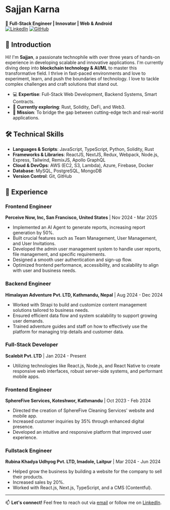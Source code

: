 # Sajjan Karna

🚀 **Full-Stack Engineer | Innovator | Web & Android**  
[![LinkedIn](https://img.shields.io/badge/-LinkedIn-0077B5?style=flat&logo=Linkedin&logoColor=white)](https://www.linkedin.com/in/sajjan-karna) [![GitHub](https://img.shields.io/badge/-GitHub-181717?style=flat&logo=github)](https://github.com/sajjankarn)

## 👋 Introduction

Hi! I'm **Sajjan**, a passionate technophile with over three years of hands-on experience in developing scalable and innovative applications. I'm currently diving deep into **blockchain technology & AI/ML** to master this transformative field. I thrive in fast-paced environments and love to experiment, learn, and push the boundaries of technology. I love to tackle complex challenges and craft solutions that stand out.

- 💻 **Expertise**: Full-Stack Web Development, Backend Systems, Smart Contracts.
- 🌱 **Currently exploring**: Rust, Solidity, DeFi, and Web3.
- 🎯 **Mission**: To bridge the gap between cutting-edge tech and real-world applications.

## 🛠️ Technical Skills

- **Languages & Scripts**: JavaScript, TypeScript, Python, Solidity, Rust
- **Frameworks & Libraries**: ReactJS, NextJS, Redux, Webpack, Node.js, Express, Tailwind, RemixJS, Apollo GraphQL
- **Cloud & DevOps**: AWS (EC2, S3, Lambda), Azure, Firebase, Docker
- **Database**: MySQL, PostgreSQL, MongoDB
- **Version Control**: Git, GitHub

## 🌟 Experience

### Frontend Engineer
**Perceive Now, Inc, San Francisco, United States** | Nov 2024 - Mar 2025
- Implemented an AI Agent to generate reports, increasing report generation by 50%.
- Built crucial features such as Team Management, User Management, and User Invitations.
- Developed the admin user management system to handle user reports, file management, and specific requirements.
- Designed a smooth user authentication and sign-up flow.
- Optimized frontend performance, accessibility, and scalability to align with user and business needs.

### Backend Engineer
**Himalayan Adventure Pvt. LTD, Kathmandu, Nepal** | Aug 2024 - Dec 2024
- Worked with Strapi to build and customize content management solutions tailored to business needs.
- Ensured efficient data flow and system scalability to support growing user demands.
- Trained adventure guides and staff on how to effectively use the platform for managing trip details and customer data.

### Full-Stack Developer
**Scalebit Pvt. LTD** | Jan 2024 - Present
- Utilizing technologies like React.js, Node.js, and React Native to create responsive web interfaces, robust server-side systems, and performant mobile apps.

### Frontend Engineer
**SphereFive Services, Koteshwor, Kathmandu** | Oct 2023 - Feb 2024
- Directed the creation of SphereFive Cleaning Services' website and mobile app.
- Increased customer inquiries by 35% through enhanced digital presence.
- Developed an intuitive and responsive platform that improved user experience.

### Fullstack Engineer
**Rubina Khadya Udhyog Pvt. LTD, Imadole, Laitpur** | Mar 2024 - Jun 2024
- Helped grow the business by building a website for the company to sell their products.
- Increased sales by 20%.
- Worked with React.js, Next.js, TypeScript, and a CMS (Contentful).

---

📫 **Let's connect!** Feel free to reach out via [email](mailto:sajjankarna.dev@gmail.com) or follow me on [LinkedIn](https://linkedin.com/in/sajjan-karna).
